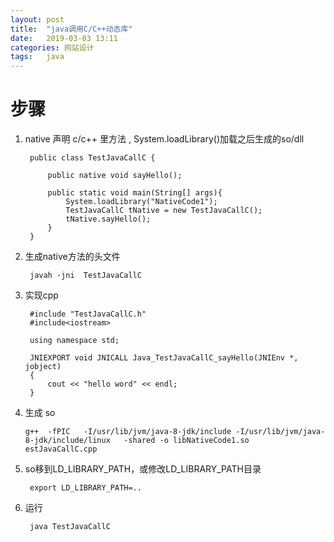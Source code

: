```yaml
---
layout: post
title:  "java调用C/C++动态库"
date:   2019-03-03 13:11
categories: 网站设计
tags:   java
---
```

# 步骤


1. native 声明 c/c++ 里方法 , System.loadLibrary()加载之后生成的so/dll


        public class TestJavaCallC {

            public native void sayHello();

            public static void main(String[] args){
                System.loadLibrary("NativeCode1");
                TestJavaCallC tNative = new TestJavaCallC();
                tNative.sayHello();
            }
        }


2. 生成native方法的头文件

        javah -jni  TestJavaCallC 


3. 实现cpp



        #include "TestJavaCallC.h"
        #include<iostream>

        using namespace std;

        JNIEXPORT void JNICALL Java_TestJavaCallC_sayHello(JNIEnv *, jobject)
        {
            cout << "hello word" << endl;
        }

4. 生成 so


       g++  -fPIC   -I/usr/lib/jvm/java-8-jdk/include -I/usr/lib/jvm/java-8-jdk/include/linux   -shared -o libNativeCode1.so  estJavaCallC.cpp



5. so移到LD_LIBRARY_PATH，或修改LD_LIBRARY_PATH目录


        export LD_LIBRARY_PATH=..

6. 运行

        java TestJavaCallC  
